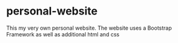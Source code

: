 # personal-website

This my very own personal website. The website uses a Bootstrap Framework as well as additional html and css
